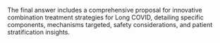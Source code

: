 The final answer includes a comprehensive proposal for innovative combination treatment strategies for Long COVID, detailing specific components, mechanisms targeted, safety considerations, and patient stratification insights.
